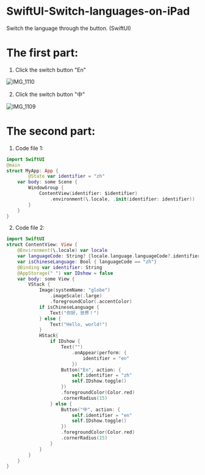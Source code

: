 # SwiftUI-Switch-languages-on-iPad
Switch the language through the button. (SwiftUI)

# The first part:

1. Click the switch button "En"

![IMG_1110](https://github.com/S-way520/SwiftUI-Switch-languages-on-iPad/assets/95877651/d80b821a-5f94-4615-8344-7828c8c58d04)
     
2. Click the switch button "中"
     
![IMG_1109](https://github.com/S-way520/SwiftUI-Switch-languages-on-iPad/assets/95877651/47e24823-0824-4106-9628-8c8f7e29e009)

# The second part:
1. Code file 1:
```swift
import SwiftUI
@main
struct MyApp: App {
        @State var identifier = "zh"
    var body: some Scene {
        WindowGroup {
            ContentView(identifier: $identifier)
                .environment(\.locale, .init(identifier: identifier))
        }
    }
}
```
2. Code file 2:
```swift
import SwiftUI
struct ContentView: View {
    @Environment(\.locale) var locale
    var languageCode: String? {locale.language.languageCode?.identifier}
    var isChineseLanguage: Bool { languageCode == "zh"}
    @Binding var identifier: String
    @AppStorage(" ") var IDshow = false
    var body: some View {
        VStack {
            Image(systemName: "globe")
                .imageScale(.large)
                .foregroundColor(.accentColor)
            if isChineseLanguage {
                Text("你好，世界！")
            } else {
                Text("Hello, world!")
            }
            HStack{
                if IDshow {
                    Text("")
                        .onAppear(perform: {
                            identifier = "en"
                        })
                    Button("En", action: {
                        self.identifier = "zh"
                        self.IDshow.toggle()
                    })
                    .foregroundColor(Color.red)
                    .cornerRadius(15)
                } else {
                    Button("中", action: {
                        self.identifier = "en"
                        self.IDshow.toggle()
                    })
                    .foregroundColor(Color.red)
                    .cornerRadius(15)
                }
            }
        }
    }
}
```

